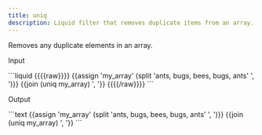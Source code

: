 ```yaml
---
title: uniq
description: Liquid filter that removes duplicate items from an array.
---
```

Removes any duplicate elements in an array.
<p class="code-label">Input</p>
```liquid
{{{{raw}}}}
{{assign 'my_array' (split 'ants, bugs, bees, bugs, ants' ', ')}}
{{join (uniq my_array) ', '}}
{{{{/raw}}}}
```
<p class="code-label">Output</p>
```text
{{assign 'my_array' (split 'ants, bugs, bees, bugs, ants' ', ')}}
{{join (uniq my_array) ', '}}
```